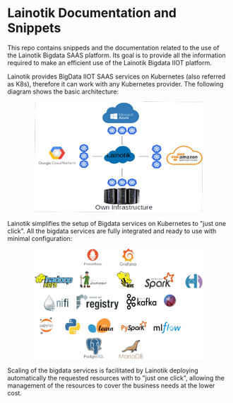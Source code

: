 # Lainotik Documentation and Snippets

This repo contains snippeds and the documentation related to the use of the Lainotik Bigdata SAAS platform. Its goal is to provide all the information required to make an efficient use of the Lainotik Bigdata IIOT platform.

Lainotik provides BigData IIOT SAAS services on Kubernetes (also referred as K8s), therefore it can work with any Kubernetes provider. The following diagram shows the basic architecture:

<p align="center"><img width="380" height="250" src="README.img/lainotikview.png"></p>

Lainotik simplifies the setup of Bigdata services on Kubernetes to "just one click". All the bigdata services are fully integrated and ready to use with minimal configuration:

<p align="center"><img width="380" height="250" src="README.img/lainotikbigdataservices.png"></p>

Scaling of the bigdata services is facilitated by Lainotik deploying automatically the requested resources with to "just one click", allowing the management of the resources to cover the business needs at the lower cost.












